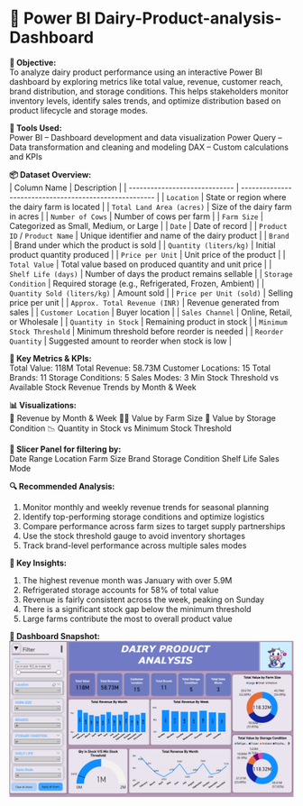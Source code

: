 # 🧀 Power BI Dairy-Product-analysis-Dashboard
**📌 Objective:**<br>
To analyze dairy product performance using an interactive Power BI dashboard by exploring metrics like total value, revenue, customer reach, brand distribution, and storage conditions. This helps stakeholders monitor inventory levels, identify sales trends, and optimize distribution based on product lifecycle and storage modes.

**🧰 Tools Used:**<br>
Power BI – Dashboard development and data visualization
Power Query – Data transformation and cleaning and modeling
DAX – Custom calculations and KPIs

**📦 Dataset Overview:**<br>
| Column Name                   | Description                                            |
| ----------------------------- | ------------------------------------------------------ |
| `Location`                    | State or region where the dairy farm is located        |
| `Total Land Area (acres)`     | Size of the dairy farm in acres                        |
| `Number of Cows`              | Number of cows per farm                                |
| `Farm Size`                   | Categorized as Small, Medium, or Large                 |
| `Date`                        | Date of record                                         |
| `Product ID` / `Product Name` | Unique identifier and name of the dairy product        |
| `Brand`                       | Brand under which the product is sold                  |
| `Quantity (liters/kg)`        | Initial product quantity produced                      |
| `Price per Unit`              | Unit price of the product                              |
| `Total Value`                 | Total value based on produced quantity and unit price  |
| `Shelf Life (days)`           | Number of days the product remains sellable            |
| `Storage Condition`           | Required storage (e.g., Refrigerated, Frozen, Ambient) |
| `Quantity Sold (liters/kg)`   | Amount sold                                            |
| `Price per Unit (sold)`       | Selling price per unit                                 |
| `Approx. Total Revenue (INR)` | Revenue generated from sales                           |
| `Customer Location`           | Buyer location                                         |
| `Sales Channel`               | Online, Retail, or Wholesale                           |
| `Quantity in Stock`           | Remaining product in stock                             |
| `Minimum Stock Threshold`     | Minimum threshold before reorder is needed             |
| `Reorder Quantity`            | Suggested amount to reorder when stock is low          |



**📌 Key Metrics & KPIs:**<br>
Total Value: 118M
Total Revenue: 58.73M
Customer Locations: 15
Total Brands: 11
Storage Conditions: 5
Sales Modes: 3
Min Stock Threshold vs Available Stock
Revenue Trends by Month & Week

**📊 Visualizations:**<br>
📅 Revenue by Month & Week
🧑‍🌾 Value by Farm Size
🧊 Value by Storage Condition
📉 Quantity in Stock vs Minimum Stock Threshold

**📍 Slicer Panel for filtering by:**<br>
Date Range
Location
Farm Size
Brand
Storage Condition
Shelf Life
Sales Mode

**🔍 Recommended Analysis:**<br>
1. Monitor monthly and weekly revenue trends for seasonal planning
2. Identify top-performing storage conditions and optimize logistics
3. Compare performance across farm sizes to target supply partnerships
4. Use the stock threshold gauge to avoid inventory shortages
5. Track brand-level performance across multiple sales modes

**🔎 Key Insights:**<br>
1. The highest revenue month was January with over 5.9M
2. Refrigerated storage accounts for 58% of total value
3. Revenue is fairly consistent across the week, peaking on Sunday
4. There is a significant stock gap below the minimum threshold
5. Large farms contribute the most to overall product value

**📸 Dashboard Snapshot:** 
![Dashboard Snapshot](https://github.com/AyushMaurya19/Dairy-Product-analysis-Dashboard/blob/main/Snapshot%20of%20Dashboard.png)

